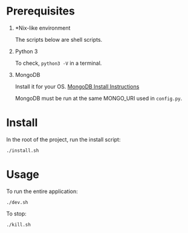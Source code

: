 # Prerequisites

1. \*Nix-like environment

    The scripts below are shell scripts.

2. Python 3

   To check, `python3 -V` in a terminal.

3. MongoDB

   Install it for your OS. [MongoDB Install Instructions](https://docs.mongodb.com/manual/installation/)

   MongoDB must be run at the same MONGO_URI used in `config.py`.

# Install

In the root of the project, run the install script:

`./install.sh`

# Usage

To run the entire application:

`./dev.sh`

To stop:

`./kill.sh`
